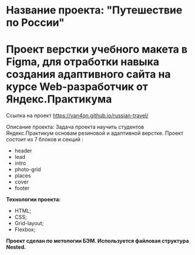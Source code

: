 # Название проекта: "Путешествие по России"
# Проект верстки учебного макета в Figma, для отработки навыка создания адаптивного сайта на курсе Web-разработчик от Яндекс.Практикума

Ссылка на проект https://yan4on.github.io/russian-travel/

Описание проекта: Задача проекта научить студентов Яндекс.Практикум основам резиновой и адаптивной верстке.
Проект состоит из 7 блоков и секций :

- header
- lead
- intro
- photo-grid
- places
- cover
- footer

**Технологии проекта:**

- HTML;
- CSS;
- Grid-layout;
- Flexbox;

**Проект сделан по метологии БЭМ. Используется файловая структура Nested.**
